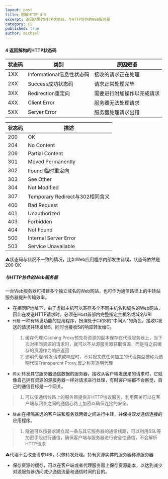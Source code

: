 ```yaml
---
layout: post
title: 图解HTTP-4-5
excerpt: 返回结果的HTTP状态码，与HTTP协作的Web服务器
category: CS
published: true
author: michael
---
```


#### 4 返回解构的HTTP状态码

状态码|类别|  原因短语|
----|----|----------|
1XX |Informational信息性状态码|接收的请求正在处理|
2XX | Success成功状态码|请求正常处理完毕|
3XX | Redirection重定向|需要进行附加操作以完成请求|
4XX |Client Error|服务器无法处理请求|
5XX | Server Error | 服务器处理请求出错|

状态码 | 描述|
-------|-----|
200|OK|
204|No Content|
206|Partial Content|
301|Moved Permanently|
302|Found 临时重定向|
303|See Other |
304|Not Modified|
307|Temporary Redirect与302相同含义|
400|Bad Request|
401|Unauthorized|
403|Forbidden|
404|Not Found|
500|Internal Server Error|
503|Service Unavailable|

⚠️状态码与状况不一致的情况，比如Web应用程序内部发生错误，状态码依然是200 OK

##### 与HTTP协作的Web服务器

一台Web服务器可搭建多个独立域名的Web网站，也可作为通信路径上的中转站服务器提升传输效率。
- 在相同IP地址下，由于虚拟主机可以寄存多个不同主机名和域名的Web网站，因此在发送HTTP请求时，必须在Host首部内完整指定主机名或域名URI
- `代理`:一种有转发功能的应用程序，扮演处于C和S的"中间人"的角色，接收C发送的请求并转发给S，同时也接收S的响应转发给C。
> 1. 缓存代理:Caching Proxy预先将资源的副本保存在代理服务器上，当下次对相同资源的请求时，就可以不从源服务器获取资源，而是将之前缓存的资源作为响应返回
> 2. 透明代理:转发请求或响应时，不对报文做任何加工的代理类型被称为透明代理Transparent Proxy,反之称非透明代理
- `网关`:转发其它服务器通信数据的服务器，接收从客户端发送来的请求时，它就像自己拥有资源的源服务器一样对请求进行处理，有时客户端都不会察觉，自己的通信目标是一个网关。
> 1. 可以使通信线路上的服务器提供非HTTP协议服务，利用网关可以在客户端与网关之间的通信心路上加密以确保连接的安全。
- `隧道`:在相隔甚远的客户端和服务器两者之间进行中转，并保持双发通信连接的应用程序。
> 1. 隧道可以按要求建立起一条与其它服务器的通信线路，可以利用SSL等加密手段进行通信，确保客户端与服务器进行安全性通信，不会解析HTTP请求

⚠️代理不会改变请求URI，只做转发处理。持有资源实体的服务器称源服务器

- 保存资源的缓存，可以在客户端或者代理服务器上保存资源副本，以达到减少对源服务器访问减少通信流量和通信时间的目的。
